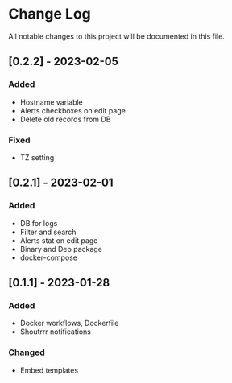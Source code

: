 
# Change Log
All notable changes to this project will be documented in this file.

## [0.2.2] - 2023-02-05
### Added
- Hostname variable
- Alerts checkboxes on edit page
- Delete old records from DB

### Fixed
- TZ setting

## [0.2.1] - 2023-02-01
### Added
- DB for logs
- Filter and search
- Alerts stat on edit page
- Binary and Deb package
- docker-compose

## [0.1.1] - 2023-01-28
### Added
- Docker workflows, Dockerfile
- Shoutrrr notifications

### Changed
- Embed templates
